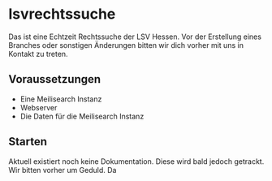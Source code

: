 # lsvrechtssuche

Das ist eine Echtzeit Rechtssuche der LSV Hessen. Vor der Erstellung eines Branches oder sonstigen Änderungen bitten wir dich vorher mit uns in Kontakt zu treten.

## Voraussetzungen

- Eine Meilisearch Instanz
- Webserver
- Die Daten für die Meilisearch Instanz

## Starten

Aktuell existiert noch keine Dokumentation. Diese wird bald jedoch getrackt. Wir bitten vorher um Geduld. Da 
